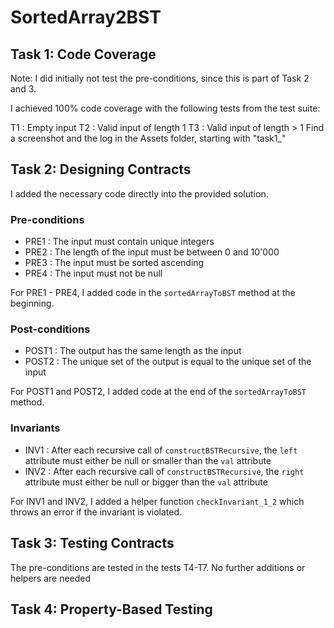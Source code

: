 # SortedArray2BST

## Task 1: Code Coverage
Note: I did initially not test the pre-conditions, since this is part of Task 2 and 3.

I achieved 100% code coverage with the following tests from the test suite:

T1 : Empty input
T2 : Valid input of length 1
T3 : Valid input of length > 1
Find a screenshot and the log in the Assets folder, starting with "task1_"

## Task 2: Designing Contracts
I added the necessary code directly into the provided solution.  

### Pre-conditions
- PRE1 : The input must contain unique integers
- PRE2 : The length of the input must be between 0 and 10'000
- PRE3 : The input must be sorted ascending
- PRE4 : The input must not be null  

For PRE1 - PRE4, I added code in the ``sortedArrayToBST`` method at the beginning.

### Post-conditions
- POST1 : The output has the same length as the input
- POST2 : The unique set of the output is equal to the unique set of the input  

For POST1 and POST2, I added code at the end of the ``sortedArrayToBST`` method.

### Invariants
- INV1 : After each recursive call of ``constructBSTRecursive``, the `left` attribute must either be null or smaller than the `val` attribute
- INV2 : After each recursive call of ``constructBSTRecursive``, the `right` attribute must either be null or bigger than the `val` attribute

For INV1 and INV2, I added a helper function ``checkInvariant_1_2`` which throws an error if the invariant is violated.

## Task 3: Testing Contracts
The pre-conditions are tested in the tests T4-T7. No further additions or helpers are needed 

## Task 4: Property-Based Testing